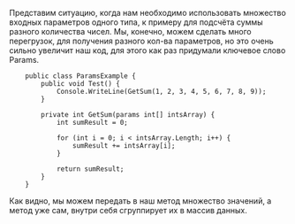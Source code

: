 Представим ситуацию, когда нам необходимо использовать множество входных параметров одного типа, к примеру для подсчёта суммы разного количества чисел. Мы, конечно, можем сделать много перегрузок, для получения разного кол-ва параметров, но это очень сильно увеличит наш код, для этого как раз придумали ключевое слово Params.

```Csharp
    public class ParamsExample {
        public void Test() {
            Console.WriteLine(GetSum(1, 2, 3, 4, 5, 6, 7, 8, 9));
        }

        private int GetSum(params int[] intsArray) {
            int sumResult = 0;

            for (int i = 0; i < intsArray.Length; i++) {
                sumResult += intsArray[i];
            }

            return sumResult;
        }
    }
```

Как видно, мы можем передать в наш метод множество значений, а метод уже сам, внутри себя сгруппирует их в массив данных.